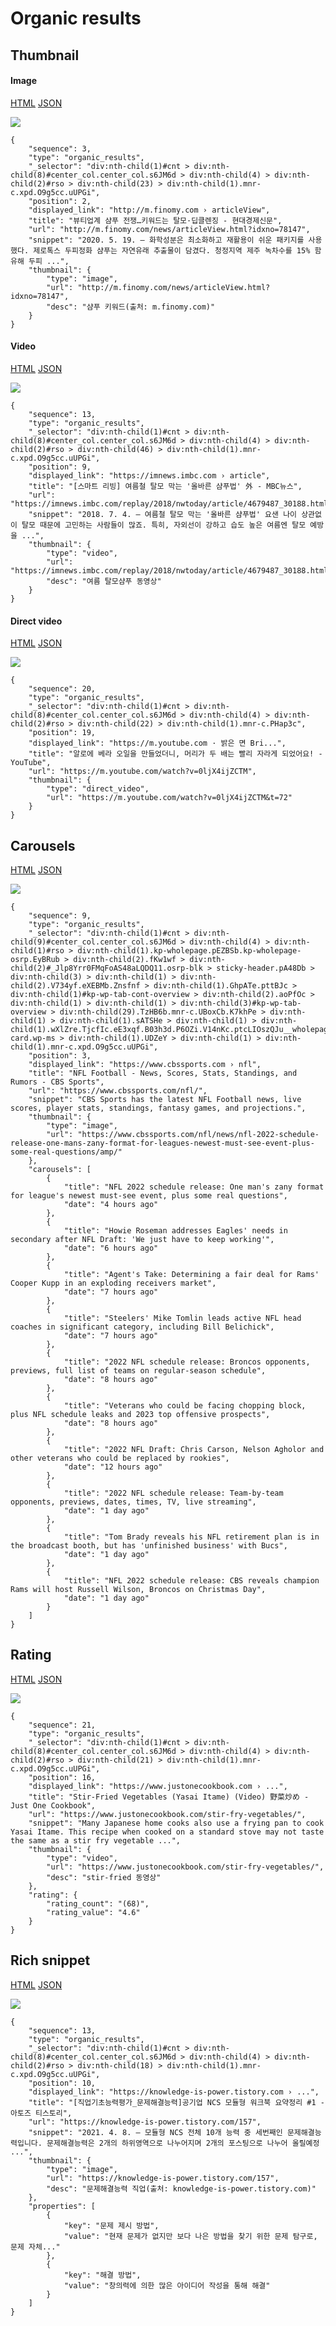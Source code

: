 # Organic results

## Thumbnail

#### Image

[HTML](https://ascentkorea-docs.github.io/mobile/features/organic\_results/thumbnail/sample.html) [JSON](https://ascentkorea-docs.github.io/mobile/features/organic\_results/thumbnail/sample.json)

![](https://lh3.googleusercontent.com/1ToAcpLuqZcdezDnjytsLRtTpUV8hR9x5TZjcpmoD04lOMEWjLT79t-r3vRGWaZy5jZzzyELG-uogunyFJk-ZHYWIiHyL26C-xwfXNkVlapd-jgOBaumR93niwZF7Y1v8-VFPLc)



```
{
    "sequence": 3,
    "type": "organic_results",
    "_selector": "div:nth-child(1)#cnt > div:nth-child(8)#center_col.center_col.s6JM6d > div:nth-child(4) > div:nth-child(2)#rso > div:nth-child(23) > div:nth-child(1).mnr-c.xpd.O9g5cc.uUPGi",
    "position": 2,
    "displayed_link": "http://m.finomy.com › articleView",
    "title": "뷰티업계 샴푸 전쟁…키워드는 탈모·딥클렌징 - 현대경제신문",
    "url": "http://m.finomy.com/news/articleView.html?idxno=78147",
    "snippet": "2020. 5. 19. — 화학성분은 최소화하고 재활용이 쉬운 패키지를 사용했다. 제로톡스 두피정화 샴푸는 자연유래 추출물이 담겼다. 청정지역 제주 녹차수를 15% 함유해 두피 ...",
    "thumbnail": {
        "type": "image",
        "url": "http://m.finomy.com/news/articleView.html?idxno=78147",
        "desc": "샴푸 키워드(출처: m.finomy.com)"
    }
}
```

#### Video

[HTML](https://ascentkorea-docs.github.io/mobile/features/organic\_results/thumbnail/sample1.html) [JSON](https://ascentkorea-docs.github.io/mobile/features/organic\_results/thumbnail/sample1.json)

![](../../../.gitbook/assets/organic\_thumbnail\_video.png)

```
{
    "sequence": 13,
    "type": "organic_results",
    "_selector": "div:nth-child(1)#cnt > div:nth-child(8)#center_col.center_col.s6JM6d > div:nth-child(4) > div:nth-child(2)#rso > div:nth-child(46) > div:nth-child(1).mnr-c.xpd.O9g5cc.uUPGi",
    "position": 9,
    "displayed_link": "https://imnews.imbc.com › article",
    "title": "[스마트 리빙] 여름철 탈모 막는 '올바른 샴푸법' 外 - MBC뉴스",
    "url": "https://imnews.imbc.com/replay/2018/nwtoday/article/4679487_30188.html",
    "snippet": "2018. 7. 4. — 여름철 탈모 막는 '올바른 샴푸법' 요샌 나이 상관없이 탈모 때문에 고민하는 사람들이 많죠. 특히, 자외선이 강하고 습도 높은 여름엔 탈모 예방을 ...",
    "thumbnail": {
        "type": "video",
        "url": "https://imnews.imbc.com/replay/2018/nwtoday/article/4679487_30188.html",
        "desc": "여름 탈모샴푸 동영상"
    }
}
```

#### Direct video

[HTML](https://ascentkorea-docs.github.io/mobile/features/organic\_results/thumbnail/sample2.html) [JSON](https://ascentkorea-docs.github.io/mobile/features/organic\_results/thumbnail/sample2.json)

![](../../../.gitbook/assets/organic\_thumbnail\_direct\_videopng.png)

```
{
    "sequence": 20,
    "type": "organic_results",
    "_selector": "div:nth-child(1)#cnt > div:nth-child(8)#center_col.center_col.s6JM6d > div:nth-child(4) > div:nth-child(2)#rso > div:nth-child(22) > div:nth-child(1).mnr-c.PHap3c",
    "position": 19,
    "displayed_link": "https://m.youtube.com · 밝은 면 Bri...",
    "title": "알로에 베라 오일을 만들었더니, 머리가 두 배는 빨리 자라게 되었어요! - YouTube",
    "url": "https://m.youtube.com/watch?v=0ljX4ijZCTM",
    "thumbnail": {
        "type": "direct_video",
        "url": "https://m.youtube.com/watch?v=0ljX4ijZCTM&t=72"
    }
}
```

## Carousels

[HTML](https://ascentkorea-docs.github.io/mobile/features/organic\_results/carousels/sample.html) [JSON](https://ascentkorea-docs.github.io/mobile/features/organic\_results/carousels/sample.json)

![](../../../.gitbook/assets/organic\_carousels.png)

```
{
    "sequence": 9,
    "type": "organic_results",
    "_selector": "div:nth-child(1)#cnt > div:nth-child(9)#center_col.center_col.s6JM6d > div:nth-child(4) > div:nth-child(1)#rso > div:nth-child(1).kp-wholepage.pEZBSb.kp-wholepage-osrp.EyBRub > div:nth-child(2).fKw1wf > div:nth-child(2)#_Jlp8Yrr0FMqFoAS48aLQDQ11.osrp-blk > sticky-header.pA48Db > div:nth-child(3) > div:nth-child(1) > div:nth-child(2).V734yf.eXEBMb.Znsfnf > div:nth-child(1).GhpATe.pttBJc > div:nth-child(1)#kp-wp-tab-cont-overview > div:nth-child(2).aoPfOc > div:nth-child(1) > div:nth-child(1) > div:nth-child(3)#kp-wp-tab-overview > div:nth-child(29).TzHB6b.mnr-c.UBoxCb.K7khPe > div:nth-child(1) > div:nth-child(1).sATSHe > div:nth-child(1) > div:nth-child(1).wXlZre.TjcfIc.eE3xqf.B03h3d.P6OZi.V14nKc.ptcLIOszQJu__wholepage-card.wp-ms > div:nth-child(1).UDZeY > div:nth-child(1) > div:nth-child(1).mnr-c.xpd.O9g5cc.uUPGi",
    "position": 3,
    "displayed_link": "https://www.cbssports.com › nfl",
    "title": "NFL Football - News, Scores, Stats, Standings, and Rumors - CBS Sports",
    "url": "https://www.cbssports.com/nfl/",
    "snippet": "CBS Sports has the latest NFL Football news, live scores, player stats, standings, fantasy games, and projections.",
    "thumbnail": {
        "type": "image",
        "url": "https://www.cbssports.com/nfl/news/nfl-2022-schedule-release-one-mans-zany-format-for-leagues-newest-must-see-event-plus-some-real-questions/amp/"
    },
    "carousels": [
        {
            "title": "NFL 2022 schedule release: One man's zany format for league's newest must-see event, plus some real questions",
            "date": "4 hours ago"
        },
        {
            "title": "Howie Roseman addresses Eagles' needs in secondary after NFL Draft: 'We just have to keep working'",
            "date": "6 hours ago"
        },
        {
            "title": "Agent's Take: Determining a fair deal for Rams' Cooper Kupp in an exploding receivers market",
            "date": "7 hours ago"
        },
        {
            "title": "Steelers' Mike Tomlin leads active NFL head coaches in significant category, including Bill Belichick",
            "date": "7 hours ago"
        },
        {
            "title": "2022 NFL schedule release: Broncos opponents, previews, full list of teams on regular-season schedule",
            "date": "8 hours ago"
        },
        {
            "title": "Veterans who could be facing chopping block, plus NFL schedule leaks and 2023 top offensive prospects",
            "date": "8 hours ago"
        },
        {
            "title": "2022 NFL Draft: Chris Carson, Nelson Agholor and other veterans who could be replaced by rookies",
            "date": "12 hours ago"
        },
        {
            "title": "2022 NFL schedule release: Team-by-team opponents, previews, dates, times, TV, live streaming",
            "date": "1 day ago"
        },
        {
            "title": "Tom Brady reveals his NFL retirement plan is in the broadcast booth, but has 'unfinished business' with Bucs",
            "date": "1 day ago"
        },
        {
            "title": "NFL 2022 schedule release: CBS reveals champion Rams will host Russell Wilson, Broncos on Christmas Day",
            "date": "1 day ago"
        }
    ]  
}
```

## Rating

[HTML](https://ascentkorea-docs.github.io/mobile/features/organic\_results/rating/sample.html) [JSON](https://ascentkorea-docs.github.io/mobile/features/organic\_results/rating/sample.json)

![](../../../.gitbook/assets/organic\_rating.png)

```
{
    "sequence": 21,
    "type": "organic_results",
    "_selector": "div:nth-child(1)#cnt > div:nth-child(8)#center_col.center_col.s6JM6d > div:nth-child(4) > div:nth-child(2)#rso > div:nth-child(21) > div:nth-child(1).mnr-c.xpd.O9g5cc.uUPGi",
    "position": 16,
    "displayed_link": "https://www.justonecookbook.com › ...",
    "title": "Stir-Fried Vegetables (Yasai Itame) (Video) 野菜炒め - Just One Cookbook",
    "url": "https://www.justonecookbook.com/stir-fry-vegetables/",
    "snippet": "Many Japanese home cooks also use a frying pan to cook Yasai Itame. This recipe when cooked on a standard stove may not taste the same as a stir fry vegetable ...",
    "thumbnail": {
        "type": "video",
        "url": "https://www.justonecookbook.com/stir-fry-vegetables/",
        "desc": "stir-fried 동영상"
    },
    "rating": {
        "rating_count": "(68)",
        "rating_value": "4.6"
    }
}
```

## Rich snippet

[HTML](https://ascentkorea-docs.github.io/mobile/features/organic\_results/rich\_snippet/sample.html) [JSON](https://ascentkorea-docs.github.io/mobile/features/organic\_results/rich\_snippet/sample.json)

![](../../../.gitbook/assets/organic\_rich\_snippet.png)

```
{
    "sequence": 13,
    "type": "organic_results",
    "_selector": "div:nth-child(1)#cnt > div:nth-child(8)#center_col.center_col.s6JM6d > div:nth-child(4) > div:nth-child(2)#rso > div:nth-child(18) > div:nth-child(1).mnr-c.xpd.O9g5cc.uUPGi",
    "position": 10,
    "displayed_link": "https://knowledge-is-power.tistory.com › ...",
    "title": "[직업기초능력평가_문제해결능력]공기업 NCS 모듈형 워크북 요약정리 #1 - 아토즈 티스토리",
    "url": "https://knowledge-is-power.tistory.com/157",
    "snippet": "2021. 4. 8. — 모듈형 NCS 전체 10개 능력 중 세번째인 문제해결능력입니다. 문제해결능력은 2개의 하위영역으로 나누어지며 2개의 포스팅으로 나누어 올릴예정 ...",
    "thumbnail": {
        "type": "image",
        "url": "https://knowledge-is-power.tistory.com/157",
        "desc": "문제해결능력 직업(출처: knowledge-is-power.tistory.com)"
    },
    "properties": [
        {
            "key": "문제 제시 방법",
            "value": "현재 문제가 없지만 보다 나은 방법을 찾기 위한 문제 탐구로, 문제 자체..."
        },
        {
            "key": "해결 방법",
            "value": "창의력에 의한 많은 아이디어 작성을 통해 해결"
        }
    ]
}
```

